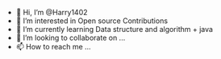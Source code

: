 - 👋 Hi, I’m @Harry1402
- 👀 I’m interested in Open source Contributions
- 🌱 I’m currently learning Data structure and algorithm + java
- 💞️ I’m looking to collaborate on ...
- 📫 How to reach me ...

<!---
Harry1402/Harry1402 is a ✨ special ✨ repository because its `README.md` (this file) appears on your GitHub profile.
You can click the Preview link to take a look at your changes.
--->
